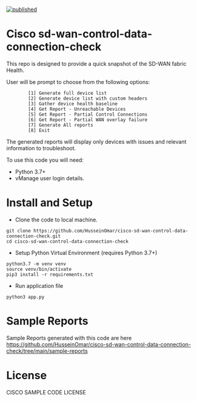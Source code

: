 [![published](https://static.production.devnetcloud.com/codeexchange/assets/images/devnet-published.svg)](https://developer.cisco.com/codeexchange/github/repo/HusseinOmar/cisco-sd-wan-control-data-connection-check)
# Cisco sd-wan-control-data-connection-check

This repo is designed to provide a quick snapshot of the SD-WAN fabric Health.

User will be prompt to choose from the following options:
```
        [1] Generate full device list
        [2] Generate device list with custom headers
        [3] Gather device health baseline
        [4] Get Report - Unreachable Devices
        [5] Get Report - Partial Control Connections
        [6] Get Report - Partial WAN overlay failure
        [7] Generate All reports
        [8] Exit
```

The generated reports will display only devices with issues and relevant information to troubleshoot.

To use this code you will need:

* Python 3.7+
* vManage user login details.

# Install and Setup

- Clone the code to local machine.

```
git clone https://github.com/HusseinOmar/cisco-sd-wan-control-data-connection-check.git
cd cisco-sd-wan-control-data-connection-check
```
- Setup Python Virtual Environment (requires Python 3.7+)

```
python3.7 -m venv venv
source venv/bin/activate
pip3 install -r requirements.txt
```

- Run application file
```
python3 app.py
```
# Sample Reports
Sample Reports generated with this code are here https://github.com/HusseinOmar/cisco-sd-wan-control-data-connection-check/tree/main/sample-reports

# License
CISCO SAMPLE CODE LICENSE
